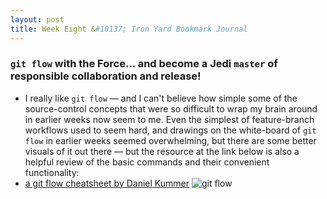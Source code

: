 ```yaml
---
layout: post
title: Week Eight &#10137; Iron Yard Bookmark Journal
---
```


### `git flow` with the Force... and become a Jedi `master` of responsible collaboration and release!
* I really like `git flow` — and I can't believe how simple some of the source-control concepts that were so difficult to wrap my brain around in earlier weeks now seem to me. Even the simplest of feature-branch workflows used to seem hard, and drawings on the white-board of `git flow` in earlier weeks seemed overwhelming, but there are some better visuals of it out there — but the resource at the link below is also a helpful review of the basic commands and their convenient functionality:
* [a git flow cheatsheet by Daniel Kummer](http://danielkummer.github.io/git-flow-cheatsheet/)
![git flow](https://www.braintime.de/wp-content/uploads/2014/09/4-2-1-1-gitflow.png)
